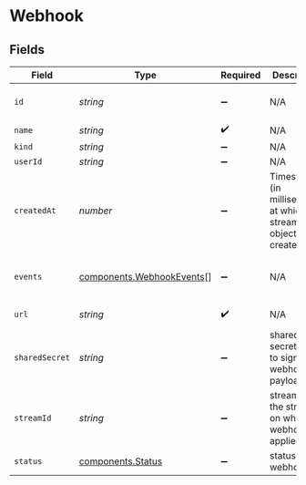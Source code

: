 # Webhook


## Fields

| Field                                                                  | Type                                                                   | Required                                                               | Description                                                            | Example                                                                |
| ---------------------------------------------------------------------- | ---------------------------------------------------------------------- | ---------------------------------------------------------------------- | ---------------------------------------------------------------------- | ---------------------------------------------------------------------- |
| `id`                                                                   | *string*                                                               | :heavy_minus_sign:                                                     | N/A                                                                    | de7818e7-610a-4057-8f6f-b785dc1e6f88                                   |
| `name`                                                                 | *string*                                                               | :heavy_check_mark:                                                     | N/A                                                                    | test_webhook                                                           |
| `kind`                                                                 | *string*                                                               | :heavy_minus_sign:                                                     | N/A                                                                    | webhook                                                                |
| `userId`                                                               | *string*                                                               | :heavy_minus_sign:                                                     | N/A                                                                    |                                                                        |
| `createdAt`                                                            | *number*                                                               | :heavy_minus_sign:                                                     | Timestamp (in milliseconds) at which stream object was created         | 1587667174725                                                          |
| `events`                                                               | [components.WebhookEvents](../../models/components/webhookevents.md)[] | :heavy_minus_sign:                                                     | N/A                                                                    | [<br/>"stream.started",<br/>"stream.idle"<br/>]                        |
| `url`                                                                  | *string*                                                               | :heavy_check_mark:                                                     | N/A                                                                    | https://my-service.com/webhook                                         |
| `sharedSecret`                                                         | *string*                                                               | :heavy_minus_sign:                                                     | shared secret used to sign the webhook payload                         | my-secret                                                              |
| `streamId`                                                             | *string*                                                               | :heavy_minus_sign:                                                     | streamId of the stream on which the webhook is applied                 | de7818e7-610a-4057-8f6f-b785dc1e6f88                                   |
| `status`                                                               | [components.Status](../../models/components/status.md)                 | :heavy_minus_sign:                                                     | status of webhook                                                      |                                                                        |